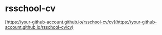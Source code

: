 # rsschool-cv

[https://your-github-account.github.io/rsschool-cv/cv](https://your-github-account.github.io/rsschool-cv/cv)